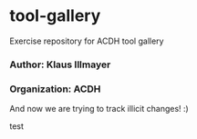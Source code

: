 # tool-gallery
Exercise repository for ACDH tool gallery

### Author: Klaus Illmayer
### Organization: ACDH

And now we are trying to track illicit changes! :)

test
